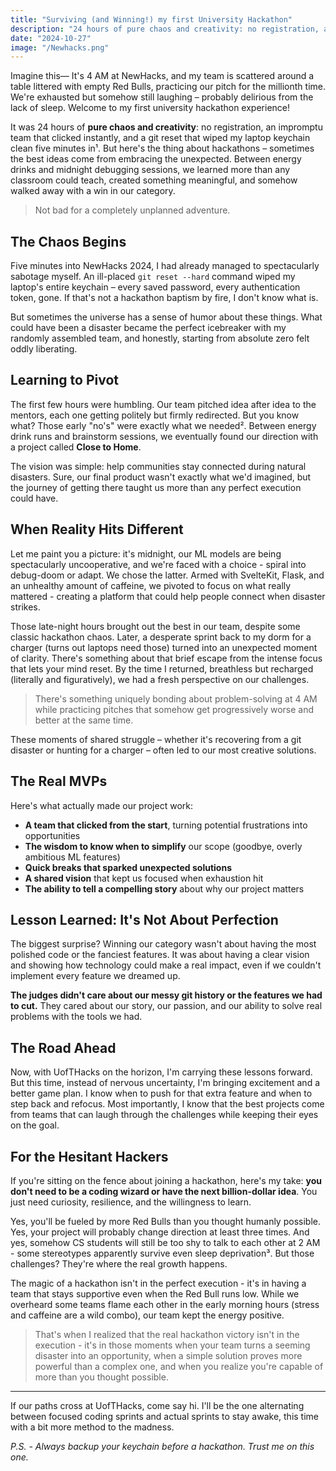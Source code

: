 ```yaml
---
title: "Surviving (and Winning!) my first University Hackathon"
description: "24 hours of pure chaos and creativity: no registration, an impromptu team that clicked instantly, and a git reset that wiped my laptop keychain clean five minutes in."
date: "2024-10-27"
image: "/Newhacks.png"
---
```


Imagine this— It's 4 AM at NewHacks, and my team is scattered around a table littered with empty Red Bulls, practicing our pitch for the millionth time. We're exhausted but somehow still laughing – probably delirious from the lack of sleep. Welcome to my first university hackathon experience!

It was 24 hours of **pure chaos and creativity**: no registration, an impromptu team that clicked instantly, and a git reset that wiped my laptop keychain clean five minutes in¹. But here's the thing about hackathons – sometimes the best ideas come from embracing the unexpected. Between energy drinks and midnight debugging sessions, we learned more than any classroom could teach, created something meaningful, and somehow walked away with a win in our category.

> Not bad for a completely unplanned adventure.

## The Chaos Begins

Five minutes into NewHacks 2024, I had already managed to spectacularly sabotage myself. An ill-placed `git reset --hard` command wiped my laptop's entire keychain – every saved password, every authentication token, gone. If that's not a hackathon baptism by fire, I don't know what is.

But sometimes the universe has a sense of humor about these things. What could have been a disaster became the perfect icebreaker with my randomly assembled team, and honestly, starting from absolute zero felt oddly liberating.

## Learning to Pivot

The first few hours were humbling. Our team pitched idea after idea to the mentors, each one getting politely but firmly redirected. But you know what? Those early "no's" were exactly what we needed². Between energy drink runs and brainstorm sessions, we eventually found our direction with a project called **Close to Home**.

The vision was simple: help communities stay connected during natural disasters. Sure, our final product wasn't exactly what we'd imagined, but the journey of getting there taught us more than any perfect execution could have.

## When Reality Hits Different

Let me paint you a picture: it's midnight, our ML models are being spectacularly uncooperative, and we're faced with a choice - spiral into debug-doom or adapt. We chose the latter. Armed with SvelteKit, Flask, and an unhealthy amount of caffeine, we pivoted to focus on what really mattered - creating a platform that could help people connect when disaster strikes.

Those late-night hours brought out the best in our team, despite some classic hackathon chaos. Later, a desperate sprint back to my dorm for a charger (turns out laptops need those) turned into an unexpected moment of clarity. There's something about that brief escape from the intense focus that lets your mind reset. By the time I returned, breathless but recharged (literally and figuratively), we had a fresh perspective on our challenges.

> There's something uniquely bonding about problem-solving at 4 AM while practicing pitches that somehow get progressively worse and better at the same time.

These moments of shared struggle – whether it's recovering from a git disaster or hunting for a charger – often led to our most creative solutions.

## The Real MVPs

Here's what actually made our project work:

- **A team that clicked from the start**, turning potential frustrations into opportunities
- **The wisdom to know when to simplify** our scope (goodbye, overly ambitious ML features)
- **Quick breaks that sparked unexpected solutions**
- **A shared vision** that kept us focused when exhaustion hit
- **The ability to tell a compelling story** about why our project matters

## Lesson Learned: It's Not About Perfection

The biggest surprise? Winning our category wasn't about having the most polished code or the fanciest features. It was about having a clear vision and showing how technology could make a real impact, even if we couldn't implement every feature we dreamed up.

**The judges didn't care about our messy git history or the features we had to cut.** They cared about our story, our passion, and our ability to solve real problems with the tools we had.

## The Road Ahead

Now, with UofTHacks on the horizon, I'm carrying these lessons forward. But this time, instead of nervous uncertainty, I'm bringing excitement and a better game plan. I know when to push for that extra feature and when to step back and refocus. Most importantly, I know that the best projects come from teams that can laugh through the challenges while keeping their eyes on the goal.

## For the Hesitant Hackers

If you're sitting on the fence about joining a hackathon, here's my take: **you don't need to be a coding wizard or have the next billion-dollar idea**. You just need curiosity, resilience, and the willingness to learn. 

Yes, you'll be fueled by more Red Bulls than you thought humanly possible. Yes, your project will probably change direction at least three times. And yes, somehow CS students will still be too shy to talk to each other at 2 AM - some stereotypes apparently survive even sleep deprivation³. But those challenges? They're where the real growth happens.

The magic of a hackathon isn't in the perfect execution - it's in having a team that stays supportive even when the Red Bull runs low. While we overheard some teams flame each other in the early morning hours (stress and caffeine are a wild combo), our team kept the energy positive. 

> That's when I realized that the real hackathon victory isn't in the execution - it's in those moments when your team turns a seeming disaster into an opportunity, when a simple solution proves more powerful than a complex one, and when you realize you're capable of more than you thought possible.

---

If our paths cross at UofTHacks, come say hi. I'll be the one alternating between focused coding sprints and actual sprints to stay awake, this time with a bit more method to the madness.

*P.S. - Always backup your keychain before a hackathon. Trust me on this one.*